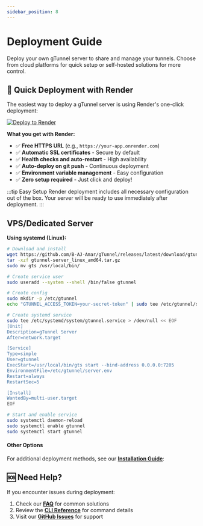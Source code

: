 ```yaml
---
sidebar_position: 8
---
```


# Deployment Guide

Deploy your own gTunnel server to share and manage your tunnels. Choose from cloud platforms for quick setup or self-hosted solutions for more control.

## 🚀 Quick Deployment with Render

The easiest way to deploy a gTunnel server is using Render's one-click deployment:

[![Deploy to Render](https://render.com/images/deploy-to-render-button.svg)](https://render.com/deploy?repo=https://github.com/B-AJ-Amar/gTunnel)

**What you get with Render:**

- ✅ **Free HTTPS URL** (e.g., `https://your-app.onrender.com`)
- ✅ **Automatic SSL certificates** - Secure by default
- ✅ **Health checks and auto-restart** - High availability
- ✅ **Auto-deploy on git push** - Continuous deployment
- ✅ **Environment variable management** - Easy configuration
- ✅ **Zero setup required** - Just click and deploy!

:::tip Easy Setup
Render deployment includes all necessary configuration out of the box. Your server will be ready to use immediately after deployment.
:::




## VPS/Dedicated Server

**Using systemd (Linux):**

```bash
# Download and install
wget https://github.com/B-AJ-Amar/gTunnel/releases/latest/download/gtunnel-server_linux_amd64.tar.gz
tar -xzf gtunnel-server_linux_amd64.tar.gz
sudo mv gts /usr/local/bin/

# Create service user
sudo useradd --system --shell /bin/false gtunnel

# Create config
sudo mkdir -p /etc/gtunnel
echo "GTUNNEL_ACCESS_TOKEN=your-secret-token" | sudo tee /etc/gtunnel/server.env

# Create systemd service
sudo tee /etc/systemd/system/gtunnel.service > /dev/null << EOF
[Unit]
Description=gTunnel Server
After=network.target

[Service]
Type=simple
User=gtunnel
ExecStart=/usr/local/bin/gts start --bind-address 0.0.0.0:7205
EnvironmentFile=/etc/gtunnel/server.env
Restart=always
RestartSec=5

[Install]
WantedBy=multi-user.target
EOF

# Start and enable service
sudo systemctl daemon-reload
sudo systemctl enable gtunnel
sudo systemctl start gtunnel
```

#### Other Options

For additional deployment methods, see our **[Installation Guide](./getting-started/installation.md)**:



## 🆘 Need Help?

If you encounter issues during deployment:

1. Check our **[FAQ](./faq.md)** for common solutions
2. Review the **[CLI Reference](./cli-reference.md)** for command details
3. Visit our **[GitHub Issues](https://github.com/B-AJ-Amar/gTunnel/issues)** for support
